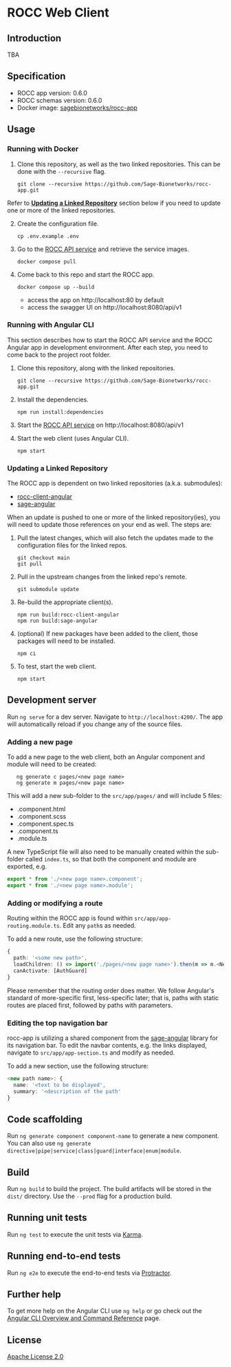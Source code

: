 # ROCC Web Client

## Introduction

TBA

## Specification

- ROCC app version: 0.6.0
- ROCC schemas version: 0.6.0
- Docker image: [sagebionetworks/rocc-app]

## Usage

### Running with Docker

1. Clone this repository, as well as the two linked repositories.  This can be
done with the `--recursive` flag.

       git clone --recursive https://github.com/Sage-Bionetworks/rocc-app.git

Refer to **[Updating a Linked Repository]** section below if you need to update one
or more of the linked repositories.

2. Create the configuration file.

       cp .env.example .env

3. Go to the [ROCC API service] and retrieve the service images.

       docker compose pull

4. Come back to this repo and start the ROCC app.

       docker compose up --build

   - access the app on http://localhost:80 by default
   - access the swagger UI on http://localhost:8080/api/v1

### Running with Angular CLI

This section describes how to start the ROCC API service and the ROCC Angular
app in development environment. After each step, you need to come back to the
project root folder.

1. Clone this repository, along with the linked repositories.

       git clone --recursive https://github.com/Sage-Bionetworks/rocc-app.git

2. Install the dependencies.

       npm run install:dependencies

3. Start the [ROCC API service] on http://localhost:8080/api/v1

4. Start the web client (uses Angular CLI).

       npm start

### Updating a Linked Repository

The ROCC app is dependent on two linked repositories (a.k.a. submodules):

* [rocc-client-angular]
* [sage-angular]

When an update is pushed to one or more of the linked repository(ies), you
will need to update those references on your end as well.  The steps are:

1. Pull the latest changes, which will also fetch the updates made to the 
configuration files for the linked repos.

       git checkout main
       git pull

2. Pull in the upstream changes from the linked repo's remote.

       git submodule update

3. Re-build the appropriate client(s).

       npm run build:rocc-client-angular
       npm run build:sage-angular

4. (optional) If new packages have been added to the client, those packages
will need to be installed.

       npm ci

5. To test, start the web client.

       npm start


## Development server

Run `ng serve` for a dev server. Navigate to `http://localhost:4200/`. The app
will automatically reload if you change any of the source files.

### Adding a new page

To add a new page to the web client, both an Angular component and module will
need to be created:

       ng generate c pages/<new page name>
       ng generate m pages/<new page name>

This will add a new sub-folder to the `src/app/pages/` and will include 5 files:

* <new page name>.component.html
* <new page name>.component.scss
* <new page name>.component.spec.ts
* <new page name>.component.ts
* <new page name>.module.ts

A new TypeScript file will also need to be manually created within the sub-folder
called `index.ts`, so that both the component and module are exported, e.g.

```typescript
export * from './<new page name>.component';
export * from './<new page name>.module';
```

### Adding or modifying a route

Routing within the ROCC app is found within `src/app/app-routing.module.ts`. Edit
any `path`s as needed.

To add a new route, use the following structure:

```typescript
{
  path: '<some new path>',
  loadChildren: () => import('./pages/<new page name>').then(m => m.<NewPageName>),
  canActivate: [AuthGuard]
}
```

Please remember that the routing order does matter.  We follow Angular's standard
of more-specific first, less-specific later; that is, paths with static routes
are placed first, followed by paths with parameters.

### Editing the top navigation bar

rocc-app is utilizing a shared component from the [sage-angular] library for
its navigation bar. To edit the navbar contents, e.g. the links displayed, navigate
to `src/app/app-section.ts` and modify as needed.

To add a new section, use the following structure:

```typescript
<new path name>: {
  name: '<text to be displayed',
  summary: '<description of the path'
}
```


## Code scaffolding

Run `ng generate component component-name` to generate a new component. You can
also use `ng generate directive|pipe|service|class|guard|interface|enum|module`.

## Build

Run `ng build` to build the project. The build artifacts will be stored in the
`dist/` directory. Use the `--prod` flag for a production build.

## Running unit tests

Run `ng test` to execute the unit tests via [Karma](https://karma-runner.github.io).

## Running end-to-end tests

Run `ng e2e` to execute the end-to-end tests via [Protractor](http://www.protractortest.org/).

## Further help

To get more help on the Angular CLI use `ng help` or go check out the 
[Angular CLI Overview and Command Reference](https://angular.io/cli) page.

## License

[Apache License 2.0]

<!-- Links -->

[Updating a Linked Repository]: #updating-a-linked-repository
[rocc-client-angular]: https://github.com/Sage-Bionetworks/rocc-client-angular
[sage-angular]: https://github.com/Sage-Bionetworks/sage-angular
[ROCC API service]: https://github.com/Sage-Bionetworks/rocc-service
[Apache License 2.0]: https://github.com/Sage-Bionetworks/rocc-app/blob/develop/LICENSE
[sagebionetworks/rocc-app]: https://hub.docker.com/repository/docker/sagebionetworks/rocc-app
